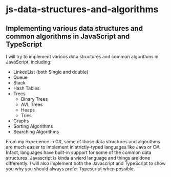 # js-data-structures-and-algorithms
## Implementing various data structures and common algorithms in JavaScript and TypeScript
I will try to implement various data structures and common algorithms in JavaScript, including:
* LinkedList (both Single and double)
* Queue
* Stack
* Hash Tables
* Trees
  * Binary Trees
  * AVL Trees
  * Heaps
  * Tries
* Graphs
* Sorting Algorithms
* Searching Algorithms

From my experience in C#, some of those data structures and algorithms are much easier to implement in strictly-typed languages like Java or C#. Infact, languages have built-in support for some of the common data structures.
Javascript is kinda a wierd language and things are done differently. 
I will also implement both the Javascript and TypeScript to show you why you should always prefer Typescript when possible.
